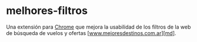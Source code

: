 # melhores-filtros

Una extensión para [Chrome][ext] que mejora la usabilidad de los filtros de la web de búsqueda de vuelos y ofertas [www.mejoresdestinos.com.ar][md].


[ext]: https://chrome.google.com/webstore/detail/melhores-filtros-para-mel/ccaeldicckaopbdpmdhhkpmampnplaje
[md]: www.mejoresdestinos.com.ar
